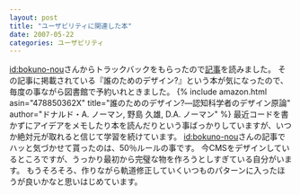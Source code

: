 ```yaml
---
layout: post
title: "ユーザビリティに関連した本"
date: 2007-05-22
categories: ユーザビリティ
---
```

[id:bokuno-nou](http://d.hatena.ne.jp/bokuno-nou/about)さんからトラックバックをもらったので[記事](http://d.hatena.ne.jp/bokuno-nou/20070515)を読みました。
その記事に掲載されている『誰のためのデザイン?』という本が気になったので、毎度の事ながら図書館で予約いれときました。
{% include amazon.html asin="478850362X" title="誰のためのデザイン?―認知科学者のデザイン原論" author="ドナルド・A. ノーマン, 野島 久雄, D.A. ノーマン" %}
最近コードを書かずにアイデアをメモしたり本を読んだりという事ばっかりしていますが、いつか絶対元が取れると信じて学習を続けています。
[id:bokuno-nou](http://d.hatena.ne.jp/bokuno-nou/about)さんの記事でハッと気づかせて貰ったのは、50％ルールの事です。
今CMSをデザインしているところですが、うっかり最初から完璧な物を作ろうとしすぎている自分がいます。
もうそろそろ、作りながら軌道修正していくいつものパターンに入ったほうが良いかなと思いはじめています。
